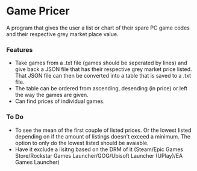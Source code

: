 # Game Pricer
A program that gives the user a list or chart of their spare PC game codes and their respective grey market place value.

### Features
- Take games from a .txt file (games should be seperated by lines) and give back a JSON file that has their respective grey market price listed. That JSON file can then be converted into a table that is saved to a .txt file.
- The table can be ordered from ascending, desending (in price) or left the way the games are given.
- Can find prices of individual games.

### To Do
- To see the mean of the first couple of listed prices. Or the lowest listed depending on if the amount of listings doesn't exceed a minimum. The option to only do the lowest listed should be avaiable.
- Have it exclude a lisitng based on the DRM of it (Steam/Epic Games Store/Rockstar Games Launcher/GOG/Ubisoft Launcher (UPlay)/EA Games Launcher)
